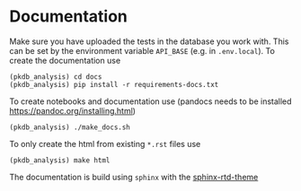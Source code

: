 # Documentation
Make sure you have uploaded the tests in the database you work with. This can be set by the environment variable `API_BASE` (e.g. in `.env.local`). 
To create the documentation use
```
(pkdb_analysis) cd docs
(pkdb_analysis) pip install -r requirements-docs.txt
```

To create notebooks and documentation use
(pandocs needs to be installed https://pandoc.org/installing.html)
```
(pkdb_analysis) ./make_docs.sh
```
To only create the html from existing `*.rst` files use
```
(pkdb_analysis) make html
```

The documentation is build using `sphinx` with the
[sphinx-rtd-theme](https://sphinx-rtd-theme.readthedocs.io/en/latest/configuring.html)
